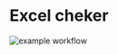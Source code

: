 # Excel cheker

![example workflow](https://github.com/github/docs/actions/workflows/main.yml/badge.svg)